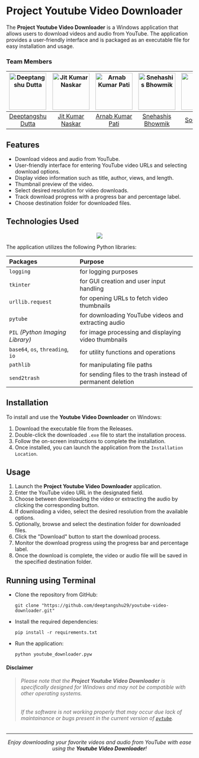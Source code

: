 # Project Youtube Video Downloader

The **Project Youtube Video Downloader** is a Windows application that allows users to download videos and audio from YouTube. The application provides a user-friendly interface and is packaged as an executable file for easy installation and usage.

### Team Members

|<picture><img src="https://github.com/deeptangshu29/youtube-video-downloader/assets/74810289/dd70cb8a-8d2f-44bd-90e9-d149585577ae" alt="Deeptangshu Dutta" width=100px></picture>|<picture><img src="https://github.com/deeptangshu29/youtube-video-downloader/assets/74810289/4da54fae-0e41-4393-91cb-f33de72fc036" alt="Jit Kumar Naskar" width=100px></picture>|<picture><img src="https://github.com/deeptangshu29/youtube-video-downloader/assets/74810289/fbd9c051-c36c-46cf-bda7-21138027936b" alt="Arnab Kumar Pati" width=100px></picture>|<picture><img src="https://github.com/deeptangshu29/youtube-video-downloader/assets/74810289/42dc7668-0fa8-48db-a723-bb9d5d47e0d5" alt="Snehashis Bhowmik" width=100px></picture>|<picture><img src="https://github.com/deeptangshu29/youtube-video-downloader/assets/74810289/9ca49599-d196-4b49-925b-d334ac51c00d" alt="Soumi Das" width=100px></picture>|
|:--:|:--:|:--:|:--:|:--:|
|[Deeptangshu Dutta](https://github.com/deeptangshu29)|[Jit Kumar Naskar](https://github.com/JitKrNaskar)|[Arnab Kumar Pati](https://github.com/arnab22pati)|[Snehashis Bhowmik](https://github.com/snehashis44)|[Soumi Das](https://github.com/Soumi-Das)|


## Features
- Download videos and audio from YouTube.
- User-friendly interface for entering YouTube video URLs and selecting download options.
- Display video information such as title, author, views, and length.
- Thumbnail preview of the video.
- Select desired resolution for video downloads.
- Track download progress with a progress bar and percentage label.
- Choose destination folder for downloaded files.

## Technologies Used
<p align="center">
  <a href="https://skillicons.dev">
    <img src="https://skillicons.dev/icons?i=git,py" />
  </a>
</p>

The application utilizes the following Python libraries:

|Packages|Purpose|
|:---|:---|
|`logging`|for logging purposes|
|`tkinter`| for GUI creation and user input handling|
|`urllib.request`| for opening URLs to fetch video thumbnails|
|`pytube`| for downloading YouTube videos and extracting audio|
|`PIL` _(Python Imaging Library)_| for image processing and displaying video thumbnails|
|`base64`, `os`, `threading`, `io`| for utility functions and operations|
|`pathlib`| for manipulating file paths|
|`send2trash`| for sending files to the trash instead of permanent deletion|

## Installation
To install and use the **Youtube Video Downloader** on Windows:
1. Download the executable file from the Releases.
2. Double-click the downloaded `.exe` file to start the installation process.
3. Follow the on-screen instructions to complete the installation.
4. Once installed, you can launch the application from the `Installation Location`.

## Usage
1. Launch the **Project Youtube Video Downloader** application.
2. Enter the YouTube video URL in the designated field.
3. Choose between downloading the video or extracting the audio by clicking the corresponding button.
4. If downloading a video, select the desired resolution from the available options.
5. Optionally, browse and select the destination folder for downloaded files.
6. Click the "Download" button to start the download process.
7. Monitor the download progress using the progress bar and percentage label.
8. Once the download is complete, the video or audio file will be saved in the specified destination folder.


## Running using Terminal
- Clone the repository from GitHub:
    ```console
    git clone "https://github.com/deeptangshu29/youtube-video-downloader.git"
    ```
- Install the required dependencies:
    ```console
    pip install -r requirements.txt
    ```
- Run the application:
    ```console
    python youtube_downloader.pyw
    ```


#### Disclaimer 
> ###### Please note that the **Project Youtube Video Downloader** is specifically designed for Windows and may not be compatible with other operating systems.
> ###### If the software is not working properly that may occur due lack of maintainance or bugs present in the current version of [`pytube`](https://github.com/pytube/pytube/issues).

---
<p align="center">
  <i>Enjoy downloading your favorite videos and audio from YouTube with ease using the <b>Youtube Video Downloader</b>!</i>
</p>
